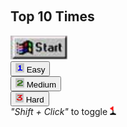 
<html lang="en">
<head>
    <meta charset="UTF-8">
    <meta name="viewport" content="width=device-width, initial-scale=1.0">
    <meta http-equiv="X-UA-Compatible" content="ie=edge">
    <title>Minesweeper</title>
    <link rel="stylesheet" href="css/main.css">
    <script
    src="https://code.jquery.com/jquery-3.2.1.min.js"
    integrity="sha256-hwg4gsxgFZhOsEEamdOYGBf13FyQuiTwlAQgxVSNgt4="
    crossorigin="anonymous"></script>
</head>
<body>   
    <div class="flex-container">
        <div class="game-board">
            <br>
                <table id="board"></table>
        </div>
        <div id="leaderboard" class="leaderboard">
            <h2>Top 10 Times</h2>
            <ul></ul>
        </div>
    </div>
        <section id="footer">
            <div id="start"><img src="images/start.png"></div>
            <div id="size-btns">
                <div id="size-btns"><button id="size-9"><img src="images/easy.png"> Easy</button></div> 
                <div id="size-btns"><button id="size-16"><img src="images/medium.png"> Medium</button></div> 
                <div id="size-btns"><button id="size-30"><img src="images/hard.png"> Hard</button></div>
            </div>
            <div id="clock"><em>"Shift + Click"</em></strong> to toggle <img src="images/flag.png"></div>
        </section>
    <!-- Lade die neueste Version von Supabase -->
    <script src="https://unpkg.com/@supabase/supabase-js"></script>
    <script>
        // Warte bis das Dokument geladen ist
        document.addEventListener('DOMContentLoaded', () => {
            try {
                console.log('Initialisiere Supabase...');
                // Initialisiere Supabase global
                window.supabase = supabase.createClient(
                    'https://pfehfciysulijpkbhuhf.supabase.co',
                    'eyJhbGciOiJIUzI1NiIsInR5cCI6IkpXVCJ9.eyJpc3MiOiJzdXBhYmFzZSIsInJlZiI6InBmZWhmY2l5c3VsaWpwa2JodWhmIiwicm9sZSI6ImFub24iLCJpYXQiOjE3NDgzNDY5MzMsImV4cCI6MjA2MzkyMjkzM30.P8zgFcu17OxHwgb-b6D-qaWHTxhVtZwqvS3U8qS03f8'
                );
                console.log('Supabase erfolgreich initialisiert:', window.supabase);
            } catch (err) {
                console.error('Fehler bei der Supabase-Initialisierung:', err);
            }
        });
    </script>
    <script src="js/cell.js"></script>
    <script src="js/main.js"></script>
</body>
</html>
